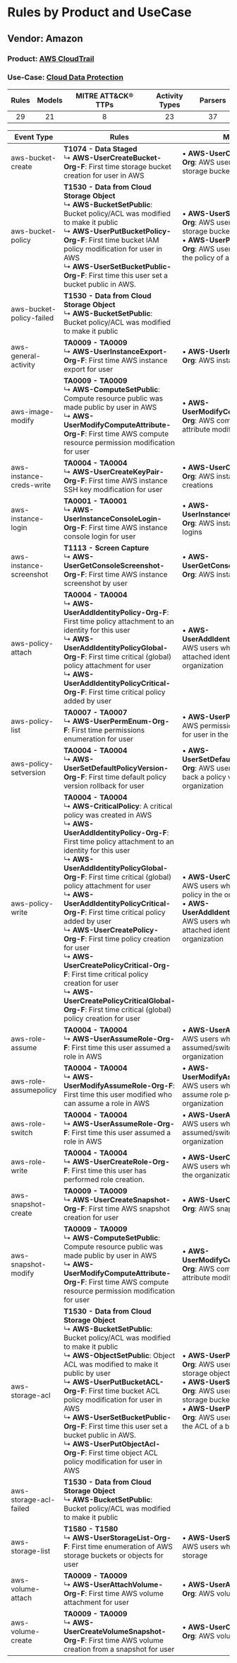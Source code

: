 Rules by Product and UseCase
============================
Vendor: Amazon
--------------
### Product: [AWS CloudTrail](../ds_amazon_aws_cloudtrail.md)
### Use-Case: [Cloud Data Protection](../../../../UseCases/uc_cloud_data_protection.md)

| Rules | Models | MITRE ATT&CK® TTPs | Activity Types | Parsers |
|:-----:|:------:|:------------------:|:--------------:|:-------:|
|  29   |   21   |         8          |       23       |   37    |

| Event Type    | Rules    | Models    |
| ---- | ---- | ---- |
| aws-bucket-create        | <b>T1074 - Data Staged</b><br> ↳ <b>AWS-UserCreateBucket-Org-F</b>: First time storage bucket creation for user in AWS    |  • <b>AWS-UserCreateBucket-Org</b>: AWS users who created storage buckets    |
| aws-bucket-policy        | <b>T1530 - Data from Cloud Storage Object</b><br> ↳ <b>AWS-BucketSetPublic</b>: Bucket policy/ACL was modified to make it public<br> ↳ <b>AWS-UserPutBucketPolicy-Org-F</b>: First time bucket IAM policy modification for user in AWS<br> ↳ <b>AWS-UserSetBucketPublic-Org-F</b>: First time this user set a bucket public in AWS.    |  • <b>AWS-UserSetBucketPublic-Org</b>: AWS users who set a storage bucket public<br> • <b>AWS-UserPutBucketPolicy-Org</b>: AWS users who modified the policy of a bucket    |
| aws-bucket-policy-failed | <b>T1530 - Data from Cloud Storage Object</b><br> ↳ <b>AWS-BucketSetPublic</b>: Bucket policy/ACL was modified to make it public    |    |
| aws-general-activity     | <b>TA0009 - TA0009</b><br> ↳ <b>AWS-UserInstanceExport-Org-F</b>: First time AWS instance export for user    |  • <b>AWS-UserInstanceExport-Org</b>: AWS instance exports    |
| aws-image-modify         | <b>TA0009 - TA0009</b><br> ↳ <b>AWS-ComputeSetPublic</b>: Compute resource public was made public by user in AWS<br> ↳ <b>AWS-UserModifyComputeAttribute-Org-F</b>: First time AWS compute resource permission modification for user    |  • <b>AWS-UserModifyComputeAttribute-Org</b>: AWS compute resource attribute modifications    |
| aws-instance-creds-write | <b>TA0004 - TA0004</b><br> ↳ <b>AWS-UserCreateKeyPair-Org-F</b>: First time AWS instance SSH key modification for user    |  • <b>AWS-UserCreateKeyPair-Org</b>: AWS instance key pair creations    |
| aws-instance-login       | <b>TA0001 - TA0001</b><br> ↳ <b>AWS-UserInstanceConsoleLogin-Org-F</b>: First time AWS instance console login for user    |  • <b>AWS-UserInstanceConsoleLogin-Org</b>: AWS instance console logins    |
| aws-instance-screenshot  | <b>T1113 - Screen Capture</b><br> ↳ <b>AWS-UserGetConsoleScreenshot-Org-F</b>: First time AWS instance screenshot by user    |  • <b>AWS-UserGetConsoleScreenshot-Org</b>: AWS instance screenshots    |
| aws-policy-attach        | <b>TA0004 - TA0004</b><br> ↳ <b>AWS-UserAddIdentityPolicy-Org-F</b>: First time policy attachment to an identity for this user<br> ↳ <b>AWS-UserAddIdentityPolicyGlobal-Org-F</b>: First time critical (global) policy attachment for user<br> ↳ <b>AWS-UserAddIdentityPolicyCritical-Org-F</b>: First time critical policy added by user    |  • <b>AWS-UserAddIdentityPolicy-Org</b>: AWS users who added or attached identity policies in the organization    |
| aws-policy-list          | <b>TA0007 - TA0007</b><br> ↳ <b>AWS-UserPermEnum-Org-F</b>: First time permissions enumeration for user    |  • <b>AWS-UserPermEnum-Org</b>: AWS permissions enumerations for user in the organization    |
| aws-policy-setversion    | <b>TA0004 - TA0004</b><br> ↳ <b>AWS-UserSetDefaultPolicyVersion-Org-F</b>: First time default policy version rollback for user    |  • <b>AWS-UserSetDefaultPolicyVersion-Org</b>: AWS users who rolled back a policy version in the organization    |
| aws-policy-write         | <b>TA0004 - TA0004</b><br> ↳ <b>AWS-CriticalPolicy</b>: A critical policy was created in AWS<br> ↳ <b>AWS-UserAddIdentityPolicy-Org-F</b>: First time policy attachment to an identity for this user<br> ↳ <b>AWS-UserAddIdentityPolicyGlobal-Org-F</b>: First time critical (global) policy attachment for user<br> ↳ <b>AWS-UserAddIdentityPolicyCritical-Org-F</b>: First time critical policy added by user<br> ↳ <b>AWS-UserCreatePolicy-Org-F</b>: First time policy creation for user<br> ↳ <b>AWS-UserCreatePolicyCritical-Org-F</b>: First time critical policy creation for user<br> ↳ <b>AWS-UserCreatePolicyCriticalGlobal-Org-F</b>: First time critical (global) policy creation for user |  • <b>AWS-UserCreatePolicy-Org</b>: AWS users who created a policy in the organization<br> • <b>AWS-UserAddIdentityPolicy-Org</b>: AWS users who added or attached identity policies in the organization    |
| aws-role-assume          | <b>TA0004 - TA0004</b><br> ↳ <b>AWS-UserAssumeRole-Org-F</b>: First time this user assumed a role in AWS    |  • <b>AWS-UserAssumeRole-Org</b>: AWS users who assumed/switched roles in the organization    |
| aws-role-assumepolicy    | <b>TA0004 - TA0004</b><br> ↳ <b>AWS-UserModifyAssumeRole-Org-F</b>: First time this user modified who can assume a role in AWS    |  • <b>AWS-UserModifyAssumeRole-Org</b>: AWS users who modified assume role policies in the organization    |
| aws-role-switch          | <b>TA0004 - TA0004</b><br> ↳ <b>AWS-UserAssumeRole-Org-F</b>: First time this user assumed a role in AWS    |  • <b>AWS-UserAssumeRole-Org</b>: AWS users who assumed/switched roles in the organization    |
| aws-role-write    | <b>TA0004 - TA0004</b><br> ↳ <b>AWS-UserCreateRole-Org-F</b>: First time this user has performed role creation.    |  • <b>AWS-UserCreateRole-Org</b>: AWS users who created roles in the organization    |
| aws-snapshot-create      | <b>TA0009 - TA0009</b><br> ↳ <b>AWS-UserCreateSnapshot-Org-F</b>: First time AWS snapshot creation for user    |  • <b>AWS-UserCreateSnapshot-Org</b>: AWS snapshot creations    |
| aws-snapshot-modify      | <b>TA0009 - TA0009</b><br> ↳ <b>AWS-ComputeSetPublic</b>: Compute resource public was made public by user in AWS<br> ↳ <b>AWS-UserModifyComputeAttribute-Org-F</b>: First time AWS compute resource permission modification for user    |  • <b>AWS-UserModifyComputeAttribute-Org</b>: AWS compute resource attribute modifications    |
| aws-storage-acl          | <b>T1530 - Data from Cloud Storage Object</b><br> ↳ <b>AWS-BucketSetPublic</b>: Bucket policy/ACL was modified to make it public<br> ↳ <b>AWS-ObjectSetPublic</b>: Object ACL was modified to make it public by user<br> ↳ <b>AWS-UserPutBucketACL-Org-F</b>: First time bucket ACL policy modification for user in AWS<br> ↳ <b>AWS-UserSetBucketPublic-Org-F</b>: First time this user set a bucket public in AWS.<br> ↳ <b>AWS-UserPutObjectAcl-Org-F</b>: First time object ACL policy modification for user in AWS    |  • <b>AWS-UserPutObjectAcl-Org</b>: AWS users who modified storage objects ACLs<br> • <b>AWS-UserSetBucketPublic-Org</b>: AWS users who set a storage bucket public<br> • <b>AWS-UserPutBucketACL-Org</b>: AWS users who modified the ACL of a bucket |
| aws-storage-acl-failed   | <b>T1530 - Data from Cloud Storage Object</b><br> ↳ <b>AWS-BucketSetPublic</b>: Bucket policy/ACL was modified to make it public    |    |
| aws-storage-list         | <b>T1580 - T1580</b><br> ↳ <b>AWS-UserStorageList-Org-F</b>: First time enumeration of AWS storage buckets or objects for user    |  • <b>AWS-UserStorageList-Org</b>: AWS users who enumerated storage    |
| aws-volume-attach        | <b>TA0009 - TA0009</b><br> ↳ <b>AWS-UserAttachVolume-Org-F</b>: First time AWS volume attachment for user    |  • <b>AWS-UserAttachVolume-Org</b>: AWS volume attachments    |
| aws-volume-create        | <b>TA0009 - TA0009</b><br> ↳ <b>AWS-UserCreateVolumeSnapshot-Org-F</b>: First time AWS volume creation from a snapshot for user    |  • <b>AWS-UserCreateVolume-Org</b>: AWS volume creations    |